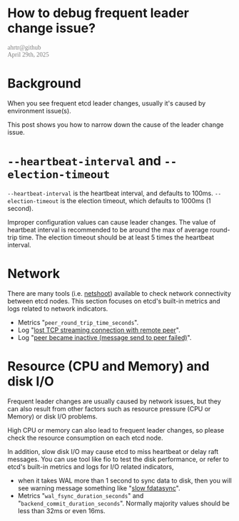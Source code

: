 How to debug frequent leader change issue?
======
<span style="color: #808080; font-family: Babas; font-size: 1em;">
ahrtr@github <br>
April 29th, 2025
</span>

# Background
When you see frequent etcd leader changes, usually it's caused by environment issue(s).

This post shows you how to narrow down the cause of the leader change issue.

# `--heartbeat-interval` and `--election-timeout`

`--heartbeat-interval` is the heartbeat interval, and defaults to 100ms. `--election-timeout` is the election timeout, 
which defaults to 1000ms (1 second).

Improper configuration values can cause leader changes. The value of heartbeat interval is recommended to be
around the max of average round-trip time. The election timeout should be at least 5 times the heartbeat interval.

# Network

There are many tools (i.e. [netshoot](https://github.com/nicolaka/netshoot)) available to check network connectivity
between etcd nodes. This section focuses on etcd's built-in metrics and logs related to network indicators.

- Metrics "`peer_round_trip_time_seconds`".
- Log "[lost TCP streaming connection with remote peer](https://github.com/etcd-io/etcd/blob/88bba4d86e3e107a617f2a06f6f879b665d7c7b9/server/etcdserver/api/rafthttp/stream.go#L194)".
- Log "[peer became inactive (message send to peer failed)](https://github.com/etcd-io/etcd/blob/88bba4d86e3e107a617f2a06f6f879b665d7c7b9/server/etcdserver/api/rafthttp/peer_status.go#L66)".

# Resource (CPU and Memory) and disk I/O

Frequent leader changes are usually caused by network issues, but they can also result from other factors such as resource
pressure (CPU or Memory) or disk I/O problems.

High CPU or memory can also lead to frequent leader changes, so please check the resource consumption on each etcd node.

In addition, slow disk I/O may cause etcd to miss heartbeat or delay raft messages. You can use tool like fio to test the disk
performance, or refer to etcd's built-in metrics and logs for I/O related indicators,
- when it takes WAL more than 1 second to sync data to disk, then you will see warning message something like "[slow fdatasync](https://github.com/etcd-io/etcd/blob/16e1fff519eeff66e626dd15fef399ea2b10b9cc/server/storage/wal/wal.go#L816-L820)".
- Metrics "`wal_fsync_duration_seconds`" and "`backend_commit_duration_seconds`". Normally majority values should be less than 32ms or even 16ms.
